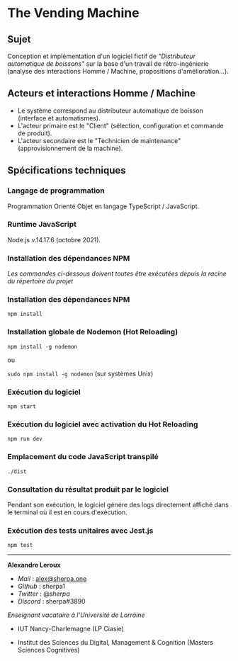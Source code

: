 # The Vending Machine

## Sujet

Conception et implémentation d'un logiciel fictif de _"Distributeur automatique de boissons"_ sur la base d'un travail de rétro-ingénierie (analyse des interactions Homme / Machine, propositions d'amélioration...).

## Acteurs et interactions Homme / Machine

- Le système correspond au distributeur automatique de boisson (interface et automatismes).
- L'acteur primaire est le "Client" (sélection, configuration et commande de produit).
- L'acteur secondaire est le "Technicien de maintenance" (approvisionnement de la machine).

## Spécifications techniques

### Langage de programmation

Programmation Orienté Objet en langage TypeScript / JavaScript.

### Runtime JavaScript

Node.js v.14.17.6 (octobre 2021).

### Installation des dépendances NPM

_Les commandes ci-dessous doivent toutes être exécutées depuis la racine du répertoire du projet_

### Installation des dépendances NPM

`npm install`

### Installation globale de Nodemon (Hot Reloading)

`npm install -g nodemon`

ou

`sudo npm install -g nodemon` (sur systèmes Unix)

### Exécution du logiciel

`npm start`

### Exécution du logiciel avec activation du Hot Reloading

`npm run dev`

### Emplacement du code JavaScript transpilé

`./dist`

### Consultation du résultat produit par le logiciel

Pendant son exécution, le logiciel génére des logs directement affiché dans le terminal où il est en cours d'exécution.

### Exécution des tests unitaires avec Jest.js

`npm test`

---

**Alexandre Leroux**

- _Mail_ : alex@sherpa.one
- _Github_ : sherpa1
- _Twitter_ : @_sherpa_
- _Discord_ : sherpa#3890

_Enseignant vacataire à l'Université de Lorraine_

- IUT Nancy-Charlemagne (LP Ciasie)

- Institut des Sciences du Digital, Management & Cognition (Masters Sciences Cognitives)
